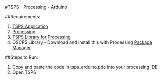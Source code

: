 #TSPS - Processing - Arduino

##Requirements:
1. [TSPS Application](http://www.tsps.cc/)
2. [Processing](https://processing.org/)
3. [TSPS Library for Processing](http://labatrockwell.github.com/openTSPS/processing/library/TSPS.zip)
4. OSCP5 Library - Download and install this with Processing [Package Manager](https://processing.org/reference/libraries/)



##Steps to Run:
1. Copy and paste the code in tsps_arduino.pde into your processing IDE
2. Open TSPS 

